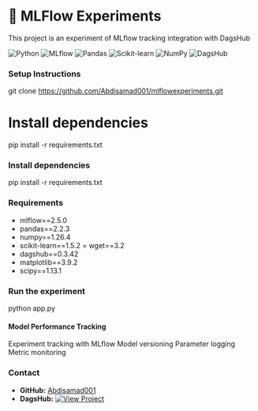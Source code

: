 # 🔬 MLFlow Experiments
This project is an experiment of MLflow tracking integration with DagsHub


![Python](https://img.shields.io/badge/python-3.9.0-blue)
![MLflow](https://img.shields.io/badge/mlflow-2.5.0-blue)
![Pandas](https://img.shields.io/badge/pandas-2.2.3-blue)
![Scikit-learn](https://img.shields.io/badge/scikit--learn-1.5.2-blue)
![NumPy](https://img.shields.io/badge/numpy-1.26.4-blue)
![DagsHub](https://img.shields.io/badge/dagshub-0.3.42-blue)

### Setup Instructions

git clone https://github.com/Abdisamad001/mlflowexperiments.git

# Install dependencies
pip install -r requirements.txt

###  Install dependencies
pip install -r requirements.txt

###  Requirements
- mlflow==2.5.0
- pandas==2.2.3
- numpy==1.26.4
- scikit-learn==1.5.2
= wget==3.2
- dagshub==0.3.42
- matplotlib==3.9.2
- scipy==1.13.1
  
### Run the experiment
  python app.py

#### Model Performance Tracking
Experiment tracking with MLflow
Model versioning
Parameter logging
Metric monitoring




###  Contact
- **GitHub:** [Abdisamad001](https://github.com/Abdisamad001)
- **DagsHub:** [![View Project](https://img.shields.io/badge/View_Project-DagsHub-blue)](https://dagshub.com/Abdisamad001/mlflowexperments)
